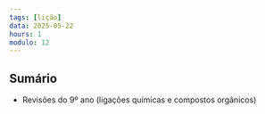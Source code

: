 ```yaml
---
tags: [lição]
data: 2025-05-22
hours: 1
modulo: 12
---
```


## Sumário
- Revisões do 9º ano (ligações químicas e compostos orgânicos)